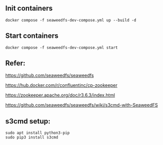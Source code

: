 ## Init containers
```
docker compose -f seaweedfs-dev-compose.yml up --build -d
```

## Start containers
```
docker compose -f seaweedfs-dev-compose.yml start
```

## Refer:
https://github.com/seaweedfs/seaweedfs

https://hub.docker.com/r/confluentinc/cp-zookeeper

https://zookeeper.apache.org/doc/r3.6.3/index.html

https://github.com/seaweedfs/seaweedfs/wiki/s3cmd-with-SeaweedFS


## s3cmd setup:
```
sudo apt install python3-pip
sudo pip3 install s3cmd
```